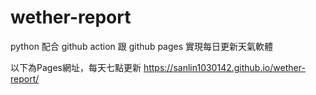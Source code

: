 # wether-report
python 配合 github action 跟 github pages 實現每日更新天氣軟體

以下為Pages網址，每天七點更新
https://sanlin1030142.github.io/wether-report/
